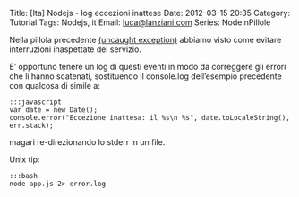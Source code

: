 Title: [Ita] Nodejs - log eccezioni inattese
Date: 2012-03-15 20:35
Category: Tutorial
Tags: Nodejs, it
Email: luca@lanziani.com
Series: NodeInPillole

Nella pillola precedente [(uncaught exception)][1] abbiamo visto come evitare interruzioni inaspettate del servizio.

E’ opportuno tenere un log di questi eventi in modo da correggere gli errori che li hanno scatenati, sostituendo il console.log dell’esempio precedente con qualcosa di simile a:

	:::javascript
	var date = new Date();
	console.error("Eccezione inattesa: il %s\n %s", date.toLocaleString(), err.stack);

magari re-direzionando lo stderr in un file.

Unix tip:

	:::bash
	node app.js 2> error.log

[1]: /ita-nodejs-uncaught-exceptions.html